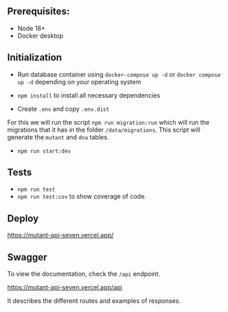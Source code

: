 ## Prerequisites:

- Node 18+
- Docker desktop

## Initialization

- Run database container using `docker-compose up -d` or `docker compose up -d` depending on your operating system

- `npm install` to install all necessary dependencies

- Create `.env` and copy `.env.dist`

For this we will run the script `npm run migration:run` which will run the migrations that it has in the folder `/data/migrations`.
This script will generate the `mutant` and `dna` tables.

- `npm run start:dev`

## Tests

- `npm run test`
- `npm run test:cov` to show coverage of code.

## Deploy

https://mutant-api-seven.vercel.app/

## Swagger

To view the documentation, check the `/api` endpoint.

https://mutant-api-seven.vercel.app/api

It describes the different routes and examples of responses.
